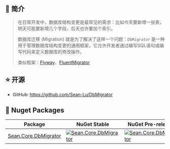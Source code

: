 ## 🌈 简介

> 在日常开发中，数据库结构变更是最常见的需求：比如今天要新增一张表，明天可能要新增几个字段，后天也许要加个索引。
>
> 数据库迁移 (Migration) 就是为了解决了这样一个问题：`DbMigrator`‌ 是一种用于管理数据库结构变更的通用框架，它允许开发者通过编写SQL语句或编写代码来定义数据库的修改操作。
>
> 类似框架：[Flyway](https://github.com/flyway/flyway)、[FluentMigrator](https://github.com/fluentmigrator/fluentmigrator)

## ⭐ 开源

- GitHub: https://github.com/Sean-Lu/DbMigrator

## 💖 Nuget Packages

| Package                                                                       | NuGet Stable                                                                                                                              | NuGet Pre-release                                                                                                                            | Downloads                                                                                                                                  |
| ----------------------------------------------------------------------------- | ----------------------------------------------------------------------------------------------------------------------------------------- | -------------------------------------------------------------------------------------------------------------------------------------------- | ------------------------------------------------------------------------------------------------------------------------------------------ |
| [Sean.Core.DbMigrator](https://www.nuget.org/packages/Sean.Core.DbMigrator/)  | [![Sean.Core.DbMigrator](https://img.shields.io/nuget/v/Sean.Core.DbMigrator.svg)](https://www.nuget.org/packages/Sean.Core.DbMigrator/)  | [![Sean.Core.DbMigrator](https://img.shields.io/nuget/vpre/Sean.Core.DbMigrator.svg)](https://www.nuget.org/packages/Sean.Core.DbMigrator/)  | [![Sean.Core.DbMigrator](https://img.shields.io/nuget/dt/Sean.Core.DbMigrator.svg)](https://www.nuget.org/packages/Sean.Core.DbMigrator/)  |
